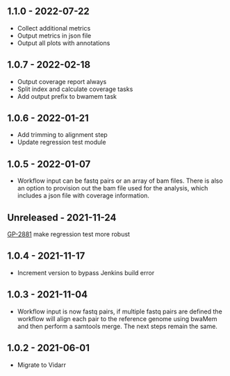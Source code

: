 ## 1.1.0 - 2022-07-22
- Collect additional metrics
- Output metrics in json file
- Output all plots with annotations

## 1.0.7 - 2022-02-18
- Output coverage report always
- Split index and calculate coverage tasks
- Add output prefix to bwamem task

## 1.0.6 - 2022-01-21
- Add trimming to alignment step
- Update regression test module

## 1.0.5 - 2022-01-07
- Workflow input can be fastq pairs or an array of bam files. There is also an option to provision out the bam file used for the analysis, which includes a json file with coverage information.

## Unreleased - 2021-11-24
[GP-2881](https://jira.oicr.on.ca/browse/GP-2881) make regression test more robust

## 1.0.4 - 2021-11-17
- Increment version to bypass Jenkins build error

## 1.0.3 - 2021-11-04
- Workflow input is now fastq pairs, if multiple fastq pairs are defined the workflow will align each pair to the reference genome using bwaMem and then perform a samtools merge. The next steps remain the same.

## 1.0.2 - 2021-06-01
- Migrate to Vidarr
